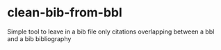 # clean-bib-from-bbl
Simple tool to leave in a bib file only citations overlapping between a bbl and a bib bibliography
